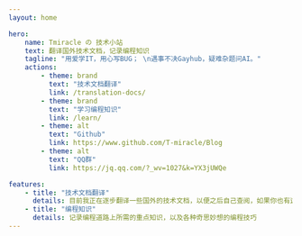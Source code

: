 ```yaml
---
layout: home

hero:
    name: Tmiracle の 技术小站
    text: 翻译国外技术文档，记录编程知识
    tagline: "用爱学IT，用心写BUG； \n遇事不决Gayhub，疑难杂题问AI。"
    actions:
        - theme: brand 
          text: "技术文档翻译"
          link: /translation-docs/
        - theme: brand 
          text: "学习编程知识"
          link: /learn/
        - theme: alt
          text: "Github"
          link: https://www.github.com/T-miracle/Blog
        - theme: alt
          text: "QQ群"
          link: https://jq.qq.com/?_wv=1027&k=YX3jUWQe

features:
    - title: "技术文档翻译"
      details: 目前我正在逐步翻译一些国外的技术文档，以便之后自己查阅，如果你也有这个想法，欢迎加入我
    - title: "编程知识"
      details: 记录编程道路上所需的重点知识，以及各种奇思妙想的编程技巧
---
```

